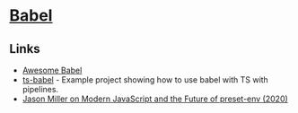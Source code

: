 # [Babel](https://github.com/babel/babel)

## Links

- [Awesome Babel](https://github.com/babel/awesome-babel#readme)
- [ts-babel](https://github.com/andy-hanson/ts-babel) - Example project showing how to use babel with TS with pipelines.
- [Jason Miller on Modern JavaScript and the Future of preset-env (2020)](https://overcast.fm/+S2WFIV_5Y)
